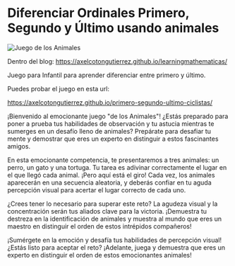# Diferenciar Ordinales Primero, Segundo y Último usando animales

![Juego de los Animales](https://axelcotongutierrez.github.io/learningmathematicas/assets/images//posts/05J12Ultimo/animales.jpg)

Dentro del blog: https://axelcotongutierrez.github.io/learningmathematicas/

Juego para Infantil para aprender diferenciar entre primero y último.

Puedes probar el juego en esta url:

https://axelcotongutierrez.github.io/primero-segundo-ultimo-ciclistas/


¡Bienvenido al emocionante juego "de los Animales"! ¿Estás preparado para poner a prueba tus habilidades de observación y tu astucia mientras te sumerges en un desafío lleno de animales? Prepárate para desafiar tu mente y demostrar que eres un experto en distinguir a estos fascinantes amigos.

En esta emocionante competencia, te presentaremos a tres animales: un perro, un gato y una tortuga. Tu tarea es adivinar correctamente el lugar en el que llegó cada animal. ¡Pero aquí está el giro! Cada vez, los animales aparecerán en una secuencia aleatoria, y deberás confiar en tu aguda percepción visual para acertar el lugar correcto de cada uno.

¿Crees tener lo necesario para superar este reto? La agudeza visual y la concentración serán tus aliados clave para la victoria. ¡Demuestra tu destreza en la identificación de animales y muestra al mundo que eres un maestro en distinguir el orden de estos intrépidos compañeros!

¡Sumérgete en la emoción y desafía tus habilidades de percepción visual! ¿Estás listo para aceptar el reto? ¡Adelante, juega y demuestra que eres un experto en distinguir el orden de estos emocionantes animales!